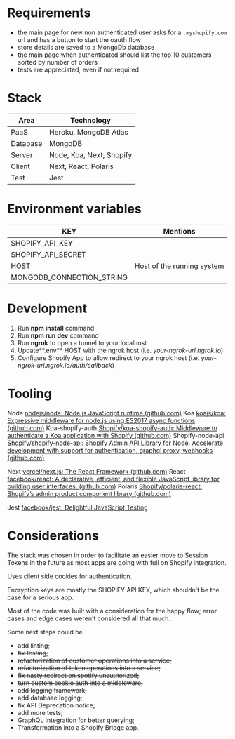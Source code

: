 
# Requirements

- the main page for new non authenticated user asks for a `.myshopify.com` url and has a button to start the oauth flow
- store details are saved to a MongoDb database
- the main page when authenticated should list the top 10 customers sorted by number of orders
- tests are appreciated, even if not required


# Stack

|Area|Technology|
|--|--|
|PaaS|Heroku, MongoDB Atlas|
|Database|MongoDB|
|Server|Node, Koa, Next, Shopify|
|Client|Next, React, Polaris|
|Test|Jest|


# Environment variables

|KEY|Mentions|
|--|--|
|SHOPIFY_API_KEY||
|SHOPIFY_API_SECRET||
|HOST|Host of the running system|
|MONGODB_CONNECTION_STRING||


# Development

1. Run **npm install** command
2. Run **npm run dev** command
3. Run **ngrok** to open a tunnel to your localhost
4. Update**.env** HOST with the ngrok host (i.e. *your-ngrok-url.ngrok.io*)
5. Configure Shopify App to allow redirect to your ngrok host (i.e. *your-ngrok-url.ngrok.io/auth/callback*)


# Tooling

Node [nodejs/node: Node.js JavaScript runtime (github.com)](https://github.com/nodejs/node)
Koa [koajs/koa: Expressive middleware for node.js using ES2017 async functions (github.com)](https://github.com/koajs/koa)
Koa-shopify-auth [Shopify/koa-shopify-auth: Middleware to authenticate a Koa application with Shopify (github.com)](https://github.com/Shopify/koa-shopify-auth)
Shopify-node-api [Shopify/shopify-node-api: Shopify Admin API Library for Node. Accelerate development with support for authentication, graphql proxy, webhooks (github.com)](https://github.com/Shopify/shopify-node-api)

Next [vercel/next.js: The React Framework (github.com)](https://github.com/vercel/next.js/)
React [facebook/react: A declarative, efficient, and flexible JavaScript library for building user interfaces. (github.com)](https://github.com/facebook/react)
Polaris [Shopify/polaris-react: Shopify’s admin product component library (github.com)](https://github.com/Shopify/polaris-react)

Jest [facebook/jest: Delightful JavaScript Testing](https://github.com/facebook/jest)


# Considerations

The stack was chosen in order to facilitate an easier move to Session Tokens in the future as most apps are going with full on Shopify integration.

Uses client side cookies for authentication.

Encryption keys are mostly the SHOPIFY API KEY, which shouldn't be the case for a serious app.

Most of the code was built with a consideration for the happy flow; error cases and edge cases weren't considered all that much.

Some next steps could be 
- ~~add linting;~~
- ~~fix testing;~~
- ~~refactorization of customer operations into a service;~~
- ~~refactorization of token operations into a service;~~
- ~~fix nasty redirect on spotify unauthorized;~~
- ~~turn custom cookie auth into a middleware;~~
- ~~add logging framework;~~
- add database logging;
- fix API Deprecation notice;
- add more tests;
- GraphQL integration for better querying;
- Transformation into a Shopify Bridge app.